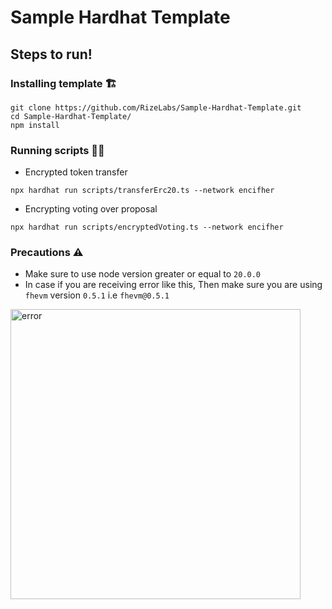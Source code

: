 # Sample Hardhat Template

## Steps to run!

### Installing template 🏗️

```
git clone https://github.com/RizeLabs/Sample-Hardhat-Template.git
cd Sample-Hardhat-Template/
npm install
```
### Running scripts 🏃‍♂️

- Encrypted token transfer
```
npx hardhat run scripts/transferErc20.ts --network encifher
```

- Encrypting voting over proposal
```
npx hardhat run scripts/encryptedVoting.ts --network encifher
```

### Precautions ⚠️

- Make sure to use node version greater or equal to `20.0.0`
- In case if you are receiving error like this, Then make sure you are using `fhevm` version `0.5.1` i.e `fhevm@0.5.1`
<img width="464" alt="error" src="https://github.com/user-attachments/assets/6288745a-f60c-4214-a89e-a47dcaa51d63">
